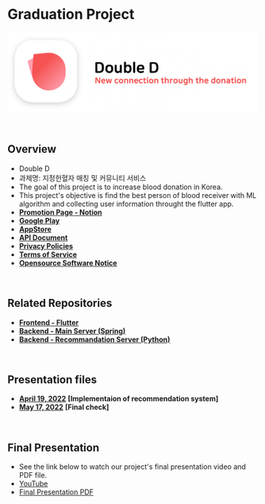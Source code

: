 <br>

# Graduation Project
<p align="left">
    <img src="https://github.com/GC210GP/wiki-221/raw/main/presentations/logo.png" width="700px">
</p>

<br>

## Overview
 - Double D
 - 과제명: 지정헌혈자 매칭 및 커뮤니티 서비스
 - The goal of this project is to increase blood donation in Korea.
 - This project's objective is find the best person of blood receiver with ML algorithm and collecting user information throught the flutter app.
 - [**Promotion Page - Notion**](https://www.notion.so/f641d66cb0094b72b946713d30dd489d)
 - [**Google Play**](https://play.google.com/store/apps/details?id=kr.doubld.app)
 - [**AppStore**](https://apps.apple.com/us/app/id1618612924)
 - [**API Document**](https://documenter.getpostman.com/view/20198950/Uz5AseLQ#2c7c55bf-949c-4265-ab06-b3afeb6d82c1)
 - [**Privacy Policies**](https://github.com/GC210GP/privacy_policies/blob/main/privacy.md)
 - [**Terms of Service**](https://github.com/GC210GP/privacy_policies/blob/main/policies.md)
 - [**Opensource Software Notice**](https://github.com/GC210GP/privacy_policies/blob/main/oss_notice.md)

<br>

## Related Repositories
- [**Frontend - Flutter**](https://github.com/GC210GP/flutter-app)
- [**Backend - Main Server (Spring)**](https://github.com/GC210GP/blood-donation-server)
- [**Backend - Recommandation Server (Python)**](https://github.com/GC210GP/recommend-server)

<br>

## Presentation files
 - [**April 19, 2022**](https://github.com/GC210GP/wiki-221/blob/main/presentations/220419_GraduationProject_2분반5조.pdf) **[Implementaion of recommendation system]** 
 - [**May 17, 2022**](https://github.com/GC210GP/wiki-221/blob/main/presentations/220517_GraduationProject_2분반5조.pdf) **[Final check]** 

<br>

## Final Presentation
 - See the link below to watch our project's final presentation video and PDF file.
 - [YouTube](https://youtu.be/-td943KwdB8)
 - [Final Presentation PDF](https://github.com/GC210GP/wiki-221/blob/main/presentations/220601_GraduationProject_2분반5조%20Final.pdf)

 <br><br>
